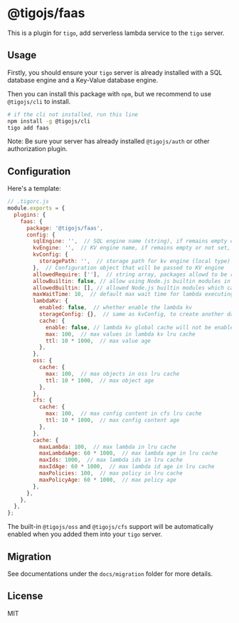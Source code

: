 # @tigojs/faas

This is a plugin for `tigo`, add serverless lambda service to the `tigo` server.

## Usage

Firstly, you should ensure your `tigo` server is already installed with a SQL database engine and a Key-Value database engine.

Then you can install this package with `npm`, but we recommend to use `@tigojs/cli` to install.

```bash
# if the cli not installed, run this line
npm install -g @tigojs/cli
tigo add faas
```

Note: Be sure your server has already installed `@tigojs/auth` or other authorization plugin.

## Configuration

Here's a template:

```javascript
// .tigorc.js
module.exports = {
  plugins: {
    faas: {
      package: '@tigojs/faas',
      config: {
        sqlEngine: '',  // SQL engine name (string), if remains empty or not set, plugin will use the first available one.
        kvEngine: '',  // KV engine name, if remains empty or not set, plugin will use the first available one.
        kvConfig: {
          storagePath: '',  // storage path for kv engine (local type)
        },  // Configuration object that will be passed to KV engine
        allowedRequire: [''],  // string array, packages allowd to be required from external in the lambda
        allowBuiltin: false, // allow using Node.js builtin modules in lambda
        allowedBuiltin: [], // allowed Node.js builtin modules which can be used in lambda
        maxWaitTime: 10,  // default max wait time for lambda executing
        lambdaKv: {
          enabled: false,  // whether enable the lambda kv
          storageConfig: {},  // same as kvConfig, to create another database instance for lambda kv
          cache: {
            enable: false, // lambda kv global cache will not be enabled by default
            max: 100,  // max values in lambda kv lru cache
            ttl: 10 * 1000,  // max value age
          },
        },
        oss: {
          cache: {
            max: 100,  // max objects in oss lru cache
            ttl: 10 * 1000,  // max object age
          },
        },
        cfs: {
          cache: {
            max: 100,  // max config content in cfs lru cache
            ttl: 10 * 1000,  // max config content age
          },
        },
        cache: {
          maxLambda: 100,  // max lambda in lru cache
          maxLambdaAge: 60 * 1000,  // max lambda age in lru cache
          maxIds: 1000,  // max lambda ids in lru cache
          maxIdAge: 60 * 1000,  // max lambda id age in lru cache
          maxPolicies: 100,  // max policy in lru cache
          maxPolicyAge: 60 * 1000,  // max policy age
        },
      },
    },
  },
};
```

The built-in `@tigojs/oss` and `@tigojs/cfs` support will be automatically enabled when you added them into your `tigo` server.

## Migration

See documentations under the `docs/migration` folder for more details.

## License

MIT
